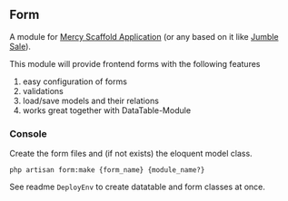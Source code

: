 ## Form

A module for [Mercy Scaffold Application](https://github.com/AKlebe/MercyScaffold.git)
(or any based on it like [Jumble Sale](https://github.com/AKlebe/JumbleSale.git)).

This module will provide frontend forms with the following features

1) easy configuration of forms
2) validations
3) load/save models and their relations
4) works great together with DataTable-Module

### Console

Create the form files and (if not exists) the eloquent model class.

```
php artisan form:make {form_name} {module_name?}
```

See readme ```DeployEnv``` to create datatable and form classes at once.
